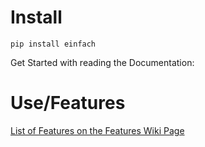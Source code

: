 # Install
```shell
pip install einfach
```
Get Started with reading the Documentation:
# Use/Features
[List of Features on the Features Wiki Page](https://rotgruengelb.github.io/einfach)
